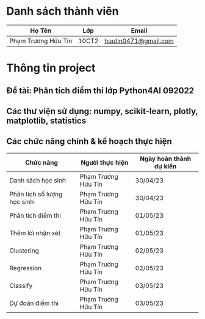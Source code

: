# Danh sách thành viên
Họ Tên|Lớp|Email
-|-|-
Phạm Trương Hữu Tín|10CT2|huutin0471@gmail.com

# Thông tin project
## Đề tài: Phân tích điểm thi lớp Python4AI 092022
## Các thư viện sử dụng: numpy, scikit-learn, plotly, matplotlib, statistics
## Các chức năng chính & kế hoạch thực hiện

Chức năng|Người thực hiện|Ngày hoàn thành dự kiến
-|-|-
Danh sách học sinh|Phạm Trương Hữu Tín|30/04/23
Phân tích số lượng học sinh|Phạm Trương Hữu Tín|30/04/23
Phân tích điểm thi|Phạm Trương Hữu Tín|01/05/23
Thêm lời nhận xét|Phạm Trương Hữu Tín|01/05/23
Clustering|Phạm Trương Hữu Tín|02/05/23
Regression|Phạm Trương Hữu Tín|02/05/23
Classify|Phạm Trương Hữu Tín|03/05/23
Dự đoán điểm thi|Phạm Trương Hữu Tín|03/05/23